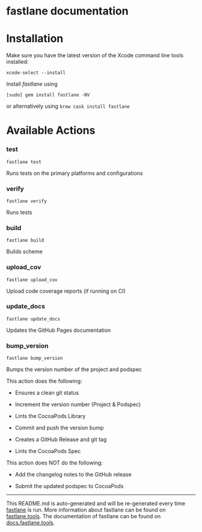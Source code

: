 fastlane documentation
================
# Installation

Make sure you have the latest version of the Xcode command line tools installed:

```
xcode-select --install
```

Install _fastlane_ using
```
[sudo] gem install fastlane -NV
```
or alternatively using `brew cask install fastlane`

# Available Actions
### test
```
fastlane test
```
Runs tests on the primary platforms and configurations
### verify
```
fastlane verify
```
Runs tests
### build
```
fastlane build
```
Builds scheme
### upload_cov
```
fastlane upload_cov
```
Upload code coverage reports (if running on CI)
### update_docs
```
fastlane update_docs
```
Updates the GitHub Pages documentation
### bump_version
```
fastlane bump_version
```
Bumps the version number of the project and podspec

This action does the following:



- Ensures a clean git status

- Increment the version number (Project & Podspec)

- Lints the CocoaPods Library

- Commit and push the version bump

- Creates a GitHub Release and git tag

- Lints the CocoaPods Spec



This action does NOT do the following:



- Add the changelog notes to the GitHub release

- Submit the updated podspec to CocoaPods

----

This README.md is auto-generated and will be re-generated every time [fastlane](https://fastlane.tools) is run.
More information about fastlane can be found on [fastlane.tools](https://fastlane.tools).
The documentation of fastlane can be found on [docs.fastlane.tools](https://docs.fastlane.tools).
